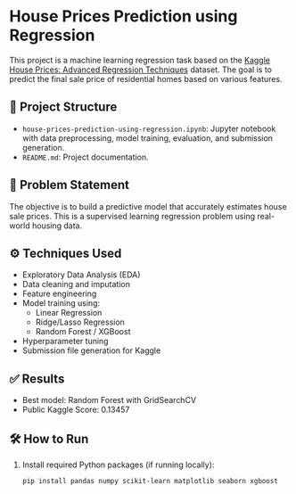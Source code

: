# House Prices Prediction using Regression

This project is a machine learning regression task based on the [Kaggle House Prices: Advanced Regression Techniques](https://www.kaggle.com/competitions/house-prices-advanced-regression-techniques) dataset. The goal is to predict the final sale price of residential homes based on various features.

## 📂 Project Structure

- `house-prices-prediction-using-regression.ipynb`: Jupyter notebook with data preprocessing, model training, evaluation, and submission generation.
- `README.md`: Project documentation.

## 🧠 Problem Statement

The objective is to build a predictive model that accurately estimates house sale prices. This is a supervised learning regression problem using real-world housing data.

## ⚙️ Techniques Used

- Exploratory Data Analysis (EDA)
- Data cleaning and imputation
- Feature engineering
- Model training using:
  - Linear Regression
  - Ridge/Lasso Regression
  - Random Forest / XGBoost
- Hyperparameter tuning
- Submission file generation for Kaggle

## ✅ Results

- Best model: Random Forest with GridSearchCV
- Public Kaggle Score: 0.13457

## 🛠️ How to Run

1. Install required Python packages (if running locally):
   ```bash
   pip install pandas numpy scikit-learn matplotlib seaborn xgboost
